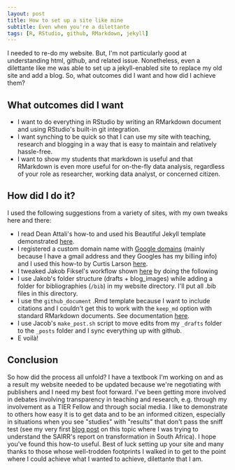 ```yaml
---
layout: post
title: How to set up a site like mine
subtitle: Even when you're a dilettante
tags: [R, RStudio, github, RMarkdown, jekyll]
---
```


I needed to re-do my website. But, I'm not particularly good at understanding html, github, and related issue. Nonetheless, even a dilettante like me was able to set up a jekyll-enabled site to replace my old site and add a blog. So, what outcomes did I want and how did I achieve them?

What outcomes did I want
------------------------

-   I want to do everything in RStudio by writing an RMarkdown document and using RStudio's built-in git integration.
-   I want synching to be quick so that I can use my site with teaching, research and blogging in a way that is easy to maintain and relatively hassle-free.
-   I want to show my students that markdown is useful and that RMarkdown is even more useful for on-the-fly data analysis, regardless of your role as researcher, working data analyst, or concerned citizen.

How did I do it?
----------------

I used the following suggestions from a variety of sites, with my own tweaks here and there:

-   I read Dean Attali's how-to and used his Beautiful Jekyll template demonstrated [here](http://deanattali.com/2015/03/12/beautiful-jekyll-how-to-build-a-site-in-minutes/).
-   I registered a custom domain name with [Google domains](domains.google.com) (mainly because I have a gmail address and they Googles has my billing info) and I used this how-to by Curtis Larson [here](http://www.curtismlarson.com/blog/2015/04/12/github-pages-google-domains/).
-   I tweaked Jakob Fiksel's workflow shown [here](https://jfiksel.github.io/2017-01-25-hello-world/) by doing the following
-   I use Jakob's folder structure (drafts + blog\_images) while adding a folder for bibliographies (`/bib`) in my website directory. I'll put all .bib files in this directory.
-   I use the `github_document` .Rmd template because I want to include citations and I couldn't get this to work with the `keep_md` option with standard RMarkdown documents. See documentation [here](http://rmarkdown.rstudio.com/github_document_format.html).
-   I use Jacob's `make_post.sh` script to move edits from my `_drafts` folder to the `_posts` folder and I sync everything up with github.
-   E voilà!

Conclusion
----------

So how did the process all unfold? I have a textbook I'm working on and as a result my website needed to be updated because we're negotiating with publishers and I need my best foot forward. I've been getting more involved in debates involving transparency in teaching and research, e.g. through my involvement as a TIER Fellow and through social media. I like to demonstrate to others how easy it is to get data and to be an informed citizen, especially in situations when you see "studies" with "results" that don't pass the sniff test (see my very first [blog post](/2017-07-04-sairr-check/) on this topic where I was trying to understand the SAIRR's report on transformation in South Africa). I hope you've found this how-to useful. Best of luck setting up your site and many thanks to those whose well-trodden footprints I walked in to get to the point where I could achieve what I wanted to achieve, dilettante that I am.
